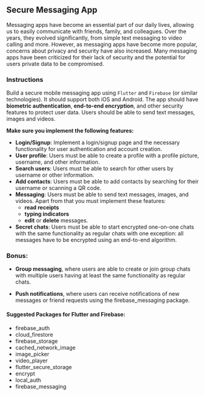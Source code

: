 ## Secure Messaging App

Messaging apps have become an essential part of our daily lives, allowing us to easily communicate with friends, family, and colleagues. Over the years, they evolved significantly, from simple text messaging to video calling and more. However, as messaging apps have become more popular, concerns about privacy and security have also increased. Many messaging apps have been criticized for their lack of security and the potential for users private data to be compromised.

### Instructions

Build a secure mobile messaging app using `Flutter` and `Firebase` (or similar technologies). It should support both iOS and Android. The app should have **biometric authentication**, **end-to-end encryption**, and other security features to protect user data. Users should be able to send text messages, images and videos.

**Make sure you implement the following features:**

- **Login/Signup**: Implement a login/signup page and the necessary functionality for user authentication and account creation.
- **User profile**: Users must be able to create a profile with a profile picture, username, and other information.
- **Search users**: Users must be able to search for other users by username or other information.
- **Add contacts**: Users must be able to add contacts by searching for their username or scanning a QR code.
- **Messaging**: Users must be able to send text messages, images, and videos. Apart from that you must implement these features:
  - **read receipts**
  - **typing indicators**
  - **edit** or **delete** messages.
- **Secret chats**: Users must be able to start encrypted one-on-one chats with the same functionality as regular chats with one exception: all messages have to be encrypted using an end-to-end algorithm.

### Bonus:

- **Group messaging**, where users are able to create or join group chats with multiple users having at least the same functionality as regular chats.

- **Push notifications**, where users can receive notifications of new messages or friend requests using the firebase_messaging package.

#### Suggested Packages for Flutter and Firebase:

- firebase_auth
- cloud_firestore
- firebase_storage
- cached_network_image
- image_picker
- video_player
- flutter_secure_storage
- encrypt
- local_auth
- firebase_messaging
